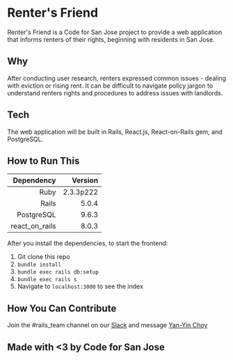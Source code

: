 # Renter's Friend
Renter's Friend is a Code for San Jose project to provide a web application that informs renters of their rights, beginning with residents in San Jose.

## Why
After conducting user research, renters expressed common issues - dealing with eviction or rising rent. It can be difficult to navigate policy jargon to understand renters rights and procedures to address issues with landlords.

## Tech
The web application will be built in Rails, React.js, React-on-Rails gem, and PostgreSQL.

## How to Run This

| Dependency      | Version       | 
| --------------: |--------------:| 
| Ruby            | 2.3.3p222     |
| Rails           | 5.0.4         |
| PostgreSQL      | 9.6.3         | 
| react_on_rails  | 8.0.3         |

After you install the dependencies, to start the frontend:

1. Git clone this repo
2. ```bundle install```
3. ```bundle exec rails db:setup```
4. ```bundle exec rails s```
5. Navigate to ```localhost:3000``` to see the index

## How You Can Contribute 
Join the #rails_team channel on our [Slack](https://slackin-c4sj.herokuapp.com/) and message [Yan-Yin Choy](https://github.com/ychoy)

## Made with <3 by Code for San Jose

